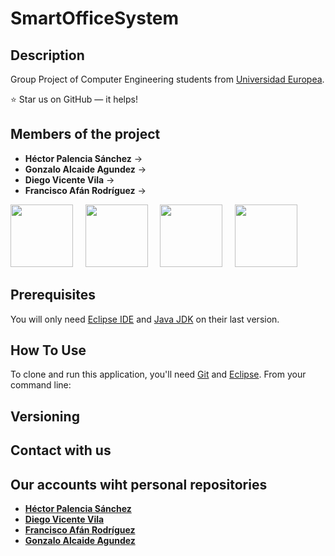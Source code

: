 # SmartOfficeSystem

## Description 

Group Project of Computer Engineering students from [Universidad Europea](https://universidadeuropea.es/madrid).


:star: Star us on GitHub — it helps!


## Members of the project

- **Héctor Palencia Sánchez**      -> 
- **Gonzalo Alcaide Agundez**      -> 
- **Diego Vicente Vila**           ->
- **Francisco Afán Rodríguez**     ->

[<img src="https://avatars3.githubusercontent.com/u/19176760?s=400&v=4" width="100px;"/><sub><b></b></sub>](https://github.com/HectorSkm)&nbsp;&nbsp;&nbsp;&nbsp; 
[<img src="https://avatars0.githubusercontent.com/u/47125167?s=400&v=4" width="100px;"/><sub><b></b></sub>](https://github.com/10GGGGGGGGGG)&nbsp;&nbsp;&nbsp;&nbsp;
[<img src="https://avatars3.githubusercontent.com/u/47109009?s=400&v=4" width="100px;"/><sub><b></b></sub>](https://github.com/XiluD)&nbsp;&nbsp;&nbsp;&nbsp;
[<img src="https://avatars1.githubusercontent.com/u/45666661?s=400&v=4" width="100px;"/><sub><b></b></sub>](https://github.com/N3oZ3r0)&nbsp;&nbsp;&nbsp;&nbsp;


## Prerequisites

You will only need [Eclipse IDE](https://www.eclipse.org/downloads) and [Java JDK](https://www.oracle.com/technetwork/java/javase/downloads/jdk11-downloads-5066655.html) on their last version.

## How To Use

To clone and run this application, you'll need [Git](https://git-scm.com) and [Eclipse](https://www.eclipse.org/downloads/). From your command line:



## Versioning



## Contact with us



## Our accounts wiht personal repositories
     
- **[Héctor Palencia Sánchez](https://github.com/HectorSkm)**      
- **[Diego Vicente Vila](https://github.com/XiluD)**  
- **[Francisco Afán Rodríguez](https://github.com/N3oZ3r0)**   
- **[Gonzalo Alcaide Agundez](https://github.com/10GGGGGGGGGG)**      

    
